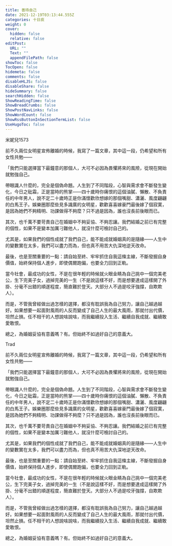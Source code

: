 ```yaml
---
title: 善待自己
date: 2021-12-19T03:13:44.555Z
categories: 十日痰
weight: 0
cover:
  hidden: false
  relative: false
editPost:
  URL: ""
  Text: ""
  appendFilePath: false
showToc: false
TocOpen: false
hidemeta: false
comments: false
disableHLJS: false
disableShare: false
hideSummary: false
searchHidden: false
ShowReadingTime: false
ShowBreadCrumbs: false
ShowPostNavLinks: false
ShowWordCount: false
ShowRssButtonInSectionTermList: false
UseHugoToc: false
---
```



米妮兒1573 





前不久兩位女明星宣佈離婚的時候，我寫了一篇文章，其中這一段，仍希望和所有女性共勉——

「我們只能選擇當下最鐘意的那個人，大可不必因為畏懼將來的風險，從現在開始就勉強自己。

帶眼識人什麼的，完全是個偽命題。人生到了不同階段，心智與需求會不斷發生變化，今日之砒霜，正是當時的熊掌——四十歲時你痛恨的這個油膩、懶散、不負責任的中年男人，說不定二十歲時正是你滿懷歡欣想嫁的那個嘴甜、瀟灑、風度翩翩的白馬王子。娛樂圈那麼些見多識廣的女明星，歡歡喜喜嫁豪門最後嫁了個寂寞，是因為她們不夠精明、功課做得不夠麼？只不過是因為，誰也沒長前後眼而已。

其次，也千萬不要苛責自己在婚姻中不夠妥協、不夠忍讓。我們結婚之前已有完整的個性，如果不是變本加厲刁難他人，就沒什麼可檢討自己的。

尤其是，如果我們的個性成就了我們自己，能不能成就婚姻真的是隨緣——人生中的變數實在太多，我們可以盡力而為，但也真不用苦大仇深地逆天改命。

最後，也是至關重要的一點：請自始至終、牢牢抓住自我這條主線，不斷發掘自身價值，始終保持個人進步，即使偶爾跑偏，也要全力回到正軌。

當今社會，最成功的女性，不是在很年輕的時候就火眼金睛為自己挑中一個完美老公，生下完美子女，過掉完美的一生（不是說這樣不好，而是想要達成這樣開了外掛、分毫不出錯的順遂程度，簡直難於登天。大部分人不過是咬牙強撐，自欺欺人）。

而是，不管我曾經做出過怎樣的選擇，都沒有耽誤我為自己努力，讓自己越過越好。如果想要一起面對風雨的人反而變成了自己人生的最大風雨，那就付出代價，坦然止損。任不相干的人想說啥說啥，而我繼續投入生活、繼續自我成就、繼續敢愛敢恨。

總之，為婚姻妥協有意義嗎？有。但始終不如過好自己的意義大。


Trad


前不久兩位女明星宣佈離婚的時候，我寫了一篇文章，其中這一段，仍希望和所有女性共勉——

「我們只能選擇當下最鐘意的那個人，大可不必因為畏懼將來的風險，從現在開始就勉強自己。

帶眼識人什麼的，完全是個偽命題。人生到了不同階段，心智與需求會不斷發生變化，今日之砒霜，正是當時的熊掌——四十歲時你痛恨的這個油膩、懶散、不負責任的中年男人，說不定二十歲時正是你滿懷歡欣想嫁的那個嘴甜、瀟灑、風度翩翩的白馬王子。娛樂圈那麼些見多識廣的女明星，歡歡喜喜嫁豪門最後嫁了個寂寞，是因為她們不夠精明、功課做得不夠麼？只不過是因為，誰也沒長前後眼而已。

其次，也千萬不要苛責自己在婚姻中不夠妥協、不夠忍讓。我們結婚之前已有完整的個性，如果不是變本加厲刁難他人，就沒什麼可檢討自己的。

尤其是，如果我們的個性成就了我們自己，能不能成就婚姻真的是隨緣——人生中的變數實在太多，我們可以盡力而為，但也真不用苦大仇深地逆天改命。

最後，也是至關重要的一點：請自始至終、牢牢抓住自我這條主線，不斷發掘自身價值，始終保持個人進步，即使偶爾跑偏，也要全力回到正軌。

當今社會，最成功的女性，不是在很年輕的時候就火眼金睛為自己挑中一個完美老公，生下完美子女，過掉完美的一生（不是說這樣不好，而是想要達成這樣開了外掛、分毫不出錯的順遂程度，簡直難於登天。大部分人不過是咬牙強撐，自欺欺人）。

而是，不管我曾經做出過怎樣的選擇，都沒有耽誤我為自己努力，讓自己越過越好。如果想要一起面對風雨的人反而變成了自己人生的最大風雨，那就付出代價，坦然止損。任不相干的人想說啥說啥，而我繼續投入生活、繼續自我成就、繼續敢愛敢恨。

總之，為婚姻妥協有意義嗎？有。但始終不如過好自己的意義大。